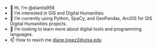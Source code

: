 - 👋 Hi, I’m @dianita956
- 👀 I’m interested in GIS and Digital Humanities.
- 🌱 I’m currently using Python, SpaCy, and GeoPandas, ArcGIS for GIS Digital Humanities projects. 
- 💞️ I’m looking to learn more about digital tools and programming languages.
- 📫 How to reach me diane.lopez2@utsa.edu

<!---
dianita956/dianita956 is a ✨ special ✨ repository because its `README.md` (this file) appears on your GitHub profile.
You can click the Preview link to take a look at your changes.
--->
